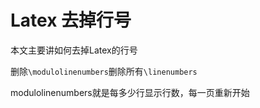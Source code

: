 # Latex 去掉行号

本文主要讲如何去掉Latex的行号


<!--more-->

删除`\modulolinenumbers`删除所有`\linenumbers`

modulolinenumbers就是每多少行显示行数，每一页重新开始

